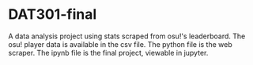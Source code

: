# DAT301-final
A data analysis project using stats scraped from osu!'s leaderboard. The osu! player data is available in the csv file. The python file is the web scraper. The ipynb file is the final project, viewable in jupyter.
